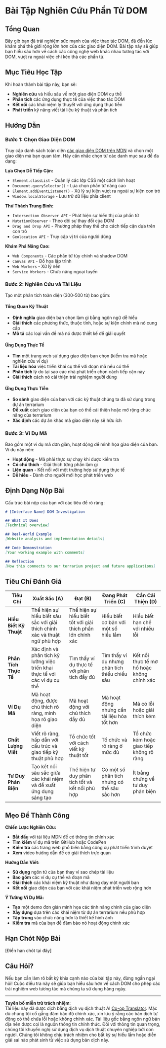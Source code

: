 <!--
CO_OP_TRANSLATOR_METADATA:
{
  "original_hash": "947ca5ce7c94aee9c7de7034e762bc17",
  "translation_date": "2025-10-24T13:39:36+00:00",
  "source_file": "3-terrarium/3-intro-to-DOM-and-closures/assignment.md",
  "language_code": "vi"
}
-->
# Bài Tập Nghiên Cứu Phần Tử DOM

## Tổng Quan

Bây giờ bạn đã trải nghiệm sức mạnh của việc thao tác DOM, đã đến lúc khám phá thế giới rộng lớn hơn của các giao diện DOM. Bài tập này sẽ giúp bạn hiểu sâu hơn về cách các công nghệ web khác nhau tương tác với DOM, vượt ra ngoài việc chỉ kéo thả các phần tử.

## Mục Tiêu Học Tập

Khi hoàn thành bài tập này, bạn sẽ:
- **Nghiên cứu** và hiểu sâu về một giao diện DOM cụ thể
- **Phân tích** các ứng dụng thực tế của việc thao tác DOM
- **Kết nối** các khái niệm lý thuyết với ứng dụng thực tiễn
- **Phát triển** kỹ năng viết tài liệu kỹ thuật và phân tích

## Hướng Dẫn

### Bước 1: Chọn Giao Diện DOM

Truy cập danh sách toàn diện [các giao diện DOM trên MDN](https://developer.mozilla.org/docs/Web/API/Document_Object_Model) và chọn một giao diện mà bạn quan tâm. Hãy cân nhắc chọn từ các danh mục sau để đa dạng:

**Lựa Chọn Dễ Tiếp Cận:**
- `Element.classList` - Quản lý các lớp CSS một cách linh hoạt
- `Document.querySelector()` - Lựa chọn phần tử nâng cao
- `Element.addEventListener()` - Xử lý sự kiện vượt ra ngoài sự kiện con trỏ
- `Window.localStorage` - Lưu trữ dữ liệu phía client

**Thử Thách Trung Bình:**
- `Intersection Observer API` - Phát hiện sự hiển thị của phần tử
- `MutationObserver` - Theo dõi sự thay đổi của DOM
- `Drag and Drop API` - Phương pháp thay thế cho cách tiếp cận dựa trên con trỏ
- `Geolocation API` - Truy cập vị trí của người dùng

**Khám Phá Nâng Cao:**
- `Web Components` - Các phần tử tùy chỉnh và shadow DOM
- `Canvas API` - Đồ họa lập trình
- `Web Workers` - Xử lý nền
- `Service Workers` - Chức năng ngoại tuyến

### Bước 2: Nghiên Cứu và Tài Liệu

Tạo một phân tích toàn diện (300-500 từ) bao gồm:

#### Tổng Quan Kỹ Thuật
- **Định nghĩa** giao diện bạn chọn làm gì bằng ngôn ngữ dễ hiểu
- **Giải thích** các phương thức, thuộc tính, hoặc sự kiện chính mà nó cung cấp
- **Mô tả** các loại vấn đề mà nó được thiết kế để giải quyết

#### Ứng Dụng Thực Tế
- **Tìm** một trang web sử dụng giao diện bạn chọn (kiểm tra mã hoặc nghiên cứu ví dụ)
- **Tài liệu hóa** việc triển khai cụ thể với đoạn mã nếu có thể
- **Phân tích** lý do tại sao các nhà phát triển chọn cách tiếp cận này
- **Giải thích** cách nó cải thiện trải nghiệm người dùng

#### Ứng Dụng Thực Tiễn
- **So sánh** giao diện của bạn với các kỹ thuật chúng ta đã sử dụng trong dự án terrarium
- **Đề xuất** cách giao diện của bạn có thể cải thiện hoặc mở rộng chức năng của terrarium
- **Xác định** các dự án khác mà giao diện này sẽ hữu ích

### Bước 3: Ví Dụ Mã

Bao gồm một ví dụ mã đơn giản, hoạt động để minh họa giao diện của bạn. Ví dụ này nên:
- **Hoạt động** - Mã phải thực sự chạy khi được kiểm tra
- **Có chú thích** - Giải thích từng phần làm gì
- **Liên quan** - Kết nối với một trường hợp sử dụng thực tế
- **Dễ hiểu** - Dành cho người mới học phát triển web

## Định Dạng Nộp Bài

Cấu trúc bài nộp của bạn với các tiêu đề rõ ràng:

```markdown
# [Interface Name] DOM Investigation

## What It Does
[Technical overview]

## Real-World Example
[Website analysis and implementation details]

## Code Demonstration
[Your working example with comments]

## Reflection
[How this connects to our terrarium project and future applications]
```

## Tiêu Chí Đánh Giá

| Tiêu Chí | Xuất Sắc (A) | Đạt (B) | Đang Phát Triển (C) | Cần Cải Thiện (D) |
|----------|---------------|----------------|----------------|----------------------|
| **Hiểu Biết Kỹ Thuật** | Thể hiện sự hiểu biết sâu sắc với giải thích chính xác và thuật ngữ phù hợp | Thể hiện sự hiểu biết tốt với giải thích phần lớn chính xác | Hiểu biết cơ bản với một số hiểu lầm | Hiểu biết hạn chế với nhiều lỗi |
| **Phân Tích Thực Tế** | Xác định và phân tích kỹ lưỡng việc triển khai thực tế với các ví dụ cụ thể | Tìm thấy ví dụ thực tế với phân tích đầy đủ | Tìm thấy ví dụ nhưng phân tích thiếu chiều sâu | Kết nối thực tế mơ hồ hoặc không chính xác |
| **Ví Dụ Mã** | Mã hoạt động, được chú thích rõ ràng, minh họa rõ giao diện | Mã hoạt động với chú thích đầy đủ | Mã hoạt động nhưng cần tài liệu hóa tốt hơn | Mã có lỗi hoặc giải thích kém |
| **Chất Lượng Viết** | Viết rõ ràng, hấp dẫn với cấu trúc và giao tiếp kỹ thuật phù hợp | Tổ chức tốt với cách viết kỹ thuật tốt | Tổ chức và rõ ràng ở mức đủ | Tổ chức kém hoặc giao tiếp không rõ ràng |
| **Tư Duy Phản Biện** | Tạo kết nối sâu sắc giữa các khái niệm và đề xuất ứng dụng sáng tạo | Thể hiện tư duy phân tích tốt và kết nối phù hợp | Có một số phân tích nhưng có thể sâu sắc hơn | Ít bằng chứng về tư duy phản biện |

## Mẹo Để Thành Công

**Chiến Lược Nghiên Cứu:**
- **Bắt đầu** với tài liệu MDN để có thông tin chính xác
- **Tìm kiếm** ví dụ mã trên GitHub hoặc CodePen
- **Kiểm tra** các trang web phổ biến bằng công cụ phát triển trình duyệt
- **Xem** video hướng dẫn để có giải thích trực quan

**Hướng Dẫn Viết:**
- **Sử dụng** ngôn từ của bạn thay vì sao chép tài liệu
- **Bao gồm** các ví dụ cụ thể và đoạn mã
- **Giải thích** các khái niệm kỹ thuật như đang dạy một người bạn
- **Kết nối** giao diện của bạn với các khái niệm phát triển web rộng hơn

**Ý Tưởng Ví Dụ Mã:**
- **Tạo** một demo đơn giản minh họa các tính năng chính của giao diện
- **Xây dựng** dựa trên các khái niệm từ dự án terrarium nếu phù hợp
- **Tập trung** vào chức năng hơn là thiết kế hình ảnh
- **Kiểm tra** mã của bạn để đảm bảo nó hoạt động chính xác

## Hạn Chót Nộp Bài

[Điền hạn chót tại đây]

## Câu Hỏi?

Nếu bạn cần làm rõ bất kỳ khía cạnh nào của bài tập này, đừng ngần ngại hỏi! Cuộc điều tra này sẽ giúp bạn hiểu sâu hơn về cách DOM cho phép các trải nghiệm web tương tác mà chúng ta sử dụng hàng ngày.

---

**Tuyên bố miễn trừ trách nhiệm**:  
Tài liệu này đã được dịch bằng dịch vụ dịch thuật AI [Co-op Translator](https://github.com/Azure/co-op-translator). Mặc dù chúng tôi cố gắng đảm bảo độ chính xác, xin lưu ý rằng các bản dịch tự động có thể chứa lỗi hoặc không chính xác. Tài liệu gốc bằng ngôn ngữ bản địa nên được coi là nguồn thông tin chính thức. Đối với thông tin quan trọng, chúng tôi khuyến nghị sử dụng dịch vụ dịch thuật chuyên nghiệp bởi con người. Chúng tôi không chịu trách nhiệm cho bất kỳ sự hiểu lầm hoặc diễn giải sai nào phát sinh từ việc sử dụng bản dịch này.